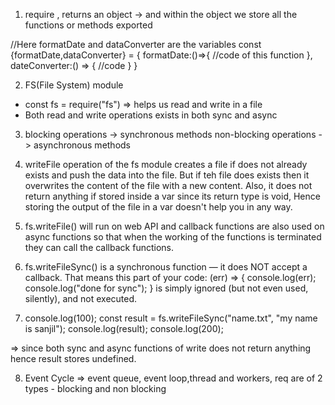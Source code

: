 1. require , returns an object -> and within the object we store all  the functions or methods exported

//Here formatDate and dataConverter are the variables
const {formatDate,dataConverter} = 
  {
    formatDate:()=>{
      //code of this function
    },
    dateConverter:() => {
      //code
    }
  }

2. FS(File System) module
  - const fs = require("fs") => helps us read and write in a file
  - Both read and write operations exists in both sync and async 

3. blocking operations -> synchronous methods
   non-blocking operations -> asynchronous methods

4. writeFile operation of the fs module creates a file if does not already exists and push the data into the file.
   But if teh file does exists then it overwrites the content of the file with a new content.
   Also, it does not return anything if stored inside a var since its return type is void, Hence storing the output of the file in a var doesn't help you in any way.

5. fs.writeFile() will run on web API and callback functions are also used on async functions so that when the working of the functions is terminated they can call the callback functions. 

6. fs.writeFileSync() is a synchronous function — it does NOT accept a callback. That means this part of your code:
   (err) => {
  console.log(err);
  console.log("done for sync");
  }
  is simply ignored (but not even used, silently), and not executed.

7. console.log(100);
const result = fs.writeFileSync("name.txt", "my name is sanjil");
console.log(result);
console.log(200); 

=> since both sync and async functions of write does not return anything hence result stores undefined.

8. Event Cycle => event queue, event loop,thread and workers, req are of 2 types - blocking and non blocking
